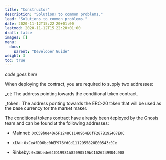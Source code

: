 ```yaml
---
title: "Constructor"
description: "Solutions to common problems."
lead: "Solutions to common problems."
date: 2020-11-12T15:22:20+01:00
lastmod: 2020-11-12T15:22:20+01:00
draft: false
images: []
menu: 
  docs:
    parent: "Developer Guide"
weight: 3
toc: true
---
```


*code goes here*

When deploying the contract, you are required to supply two addresses:

_ct: The address pointing towards the conditional token contract.

_token:  The address pointing towards the ERC-20 token that will be used as the base currency for the market maker.

The conditional tokens contract have already been deployed by the Gnosis team and can be found at the following addresses:

-   Mainnet: `0xC59b0e4De5F1248C1140964E0fF287B192407E0C`

-   xDai: `0xCeAfDD6bc0bEF976fdCd1112955828E00543c0Ce`

-   Rinkeby: `0x36bede640D19981A82090519bC1626249984c908`
